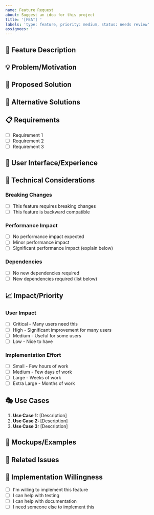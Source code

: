```yaml
---
name: Feature Request
about: Suggest an idea for this project
title: '[FEAT] '
labels: 'type: feature, priority: medium, status: needs review'
assignees: ''
---
```


## 🚀 Feature Description

<!-- A clear and concise description of the feature you'd like to see -->

## 💡 Problem/Motivation

<!-- What problem does this feature solve? What's your use case? -->

## 🎯 Proposed Solution

<!-- Describe the solution you'd like in detail -->

## 🔄 Alternative Solutions

<!-- Describe any alternative solutions or features you've considered -->

## 📋 Requirements

<!-- List the specific requirements for this feature -->

- [ ] Requirement 1
- [ ] Requirement 2
- [ ] Requirement 3

## 🎨 User Interface/Experience

<!-- If applicable, describe how users would interact with this feature -->

## 🔧 Technical Considerations

<!-- Any technical challenges or considerations? -->

### Breaking Changes
- [ ] This feature requires breaking changes
- [ ] This feature is backward compatible

### Performance Impact
- [ ] No performance impact expected
- [ ] Minor performance impact
- [ ] Significant performance impact (explain below)

### Dependencies
- [ ] No new dependencies required
- [ ] New dependencies required (list below)

## 📈 Impact/Priority

### User Impact
- [ ] Critical - Many users need this
- [ ] High - Significant improvement for many users
- [ ] Medium - Useful for some users
- [ ] Low - Nice to have

### Implementation Effort
- [ ] Small - Few hours of work
- [ ] Medium - Few days of work
- [ ] Large - Weeks of work
- [ ] Extra Large - Months of work

## 🎭 Use Cases

<!-- Describe specific use cases where this feature would be helpful -->

1. **Use Case 1:** [Description]
2. **Use Case 2:** [Description]
3. **Use Case 3:** [Description]

## 📸 Mockups/Examples

<!-- If applicable, add mockups, examples, or links to similar features -->

## 🔗 Related Issues

<!-- Link any related issues or discussions -->

## 🤝 Implementation Willingness

- [ ] I'm willing to implement this feature
- [ ] I can help with testing
- [ ] I can help with documentation
- [ ] I need someone else to implement this